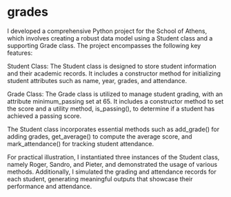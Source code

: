 # grades
I developed a comprehensive Python project for the School of Athens, which involves creating a robust data model using a Student class and a supporting Grade class. The project encompasses the following key features:

Student Class: The Student class is designed to store student information and their academic records. It includes a constructor method for initializing student attributes such as name, year, grades, and attendance.

Grade Class: The Grade class is utilized to manage student grading, with an attribute minimum_passing set at 65. It includes a constructor method to set the score and a utility method, is_passing(), to determine if a student has achieved a passing score.

The Student class incorporates essential methods such as add_grade() for adding grades, get_average() to compute the average score, and mark_attendance() for tracking student attendance.

For practical illustration, I instantiated three instances of the Student class, namely Roger, Sandro, and Pieter, and demonstrated the usage of various methods. Additionally, I simulated the grading and attendance records for each student, generating meaningful outputs that showcase their performance and attendance.
